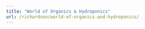 ```yaml
---
title: "World of Organics & Hydroponics"
url: /richardson/world-of-organics-and-hydroponics/
---
```

